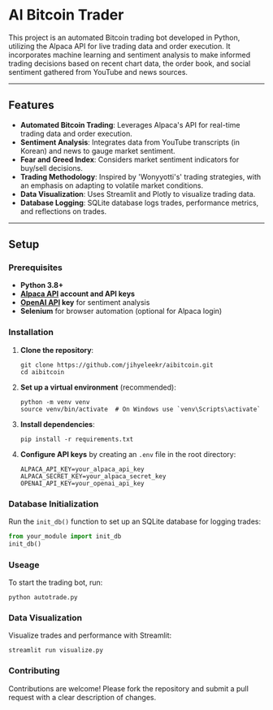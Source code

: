 # AI Bitcoin Trader

This project is an automated Bitcoin trading bot developed in Python, utilizing the Alpaca API for live trading data and order execution. It incorporates machine learning and sentiment analysis to make informed trading decisions based on recent chart data, the order book, and social sentiment gathered from YouTube and news sources.

---

## Features

- **Automated Bitcoin Trading**: Leverages Alpaca's API for real-time trading data and order execution.
- **Sentiment Analysis**: Integrates data from YouTube transcripts (in Korean) and news to gauge market sentiment.
- **Fear and Greed Index**: Considers market sentiment indicators for buy/sell decisions.
- **Trading Methodology**: Inspired by 'Wonyyotti's' trading strategies, with an emphasis on adapting to volatile market conditions.
- **Data Visualization**: Uses Streamlit and Plotly to visualize trading data.
- **Database Logging**: SQLite database logs trades, performance metrics, and reflections on trades.

---

## Setup

### Prerequisites

- **Python 3.8+**
- **[Alpaca API](https://alpaca.markets/) account and API keys**
- **[OpenAI API](https://openai.com/api/) key** for sentiment analysis
- **Selenium** for browser automation (optional for Alpaca login)

### Installation

1. **Clone the repository**:
    ```
    git clone https://github.com/jihyeleekr/aibitcoin.git
    cd aibitcoin
    ```

2. **Set up a virtual environment** (recommended):
    ```
    python -m venv venv
    source venv/bin/activate  # On Windows use `venv\Scripts\activate`
    ```

3. **Install dependencies**:
    ```
    pip install -r requirements.txt
    ```

4. **Configure API keys** by creating an `.env` file in the root directory:
    ```
    ALPACA_API_KEY=your_alpaca_api_key
    ALPACA_SECRET_KEY=your_alpaca_secret_key
    OPENAI_API_KEY=your_openai_api_key
    ```

### Database Initialization

Run the `init_db()` function to set up an SQLite database for logging trades:
```python
from your_module import init_db
init_db()
```

### Useage

To start the trading bot, run:

```
python autotrade.py
```

### Data Visualization
Visualize trades and performance with Streamlit:

```
streamlit run visualize.py
```

### Contributing
Contributions are welcome! Please fork the repository and submit a pull request with a clear description of changes.

